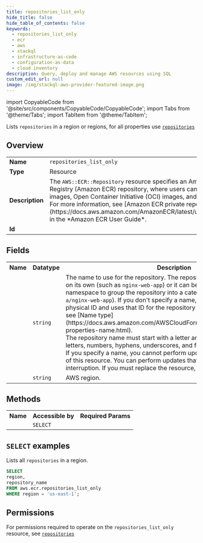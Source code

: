 ```yaml
---
title: repositories_list_only
hide_title: false
hide_table_of_contents: false
keywords:
  - repositories_list_only
  - ecr
  - aws
  - stackql
  - infrastructure-as-code
  - configuration-as-data
  - cloud inventory
description: Query, deploy and manage AWS resources using SQL
custom_edit_url: null
image: /img/stackql-aws-provider-featured-image.png
---
```


import CopyableCode from '@site/src/components/CopyableCode/CopyableCode';
import Tabs from '@theme/Tabs';
import TabItem from '@theme/TabItem';

Lists <code>repositories</code> in a region or regions, for all properties use <a href="/services/serviceName/repositories/"><code>repositories</code></a>

## Overview
<table>
<tbody>
<tr><td><b>Name</b></td><td><code>repositories_list_only</code></td></tr>
<tr><td><b>Type</b></td><td>Resource</td></tr>
<tr><td><b>Description</b></td><td>The <code>AWS::ECR::Repository</code> resource specifies an Amazon Elastic Container Registry (Amazon ECR) repository, where users can push and pull Docker images, Open Container Initiative (OCI) images, and OCI compatible artifacts. For more information, see &#91;Amazon ECR private repositories&#93;(https://docs.aws.amazon.com/AmazonECR/latest/userguide/Repositories.html) in the *Amazon ECR User Guide*.</td></tr>
<tr><td><b>Id</b></td><td><CopyableCode code="aws.ecr.repositories_list_only" /></td></tr>
</tbody>
</table>

## Fields
<table>
<tbody>
<tr><th>Name</th><th>Datatype</th><th>Description</th></tr><tr><td><CopyableCode code="repository_name" /></td><td><code>string</code></td><td>The name to use for the repository. The repository name may be specified on its own (such as <code>nginx-web-app</code>) or it can be prepended with a namespace to group the repository into a category (such as <code>project-a/nginx-web-app</code>). If you don't specify a name, CFNlong generates a unique physical ID and uses that ID for the repository name. For more information, see &#91;Name type&#93;(https://docs.aws.amazon.com/AWSCloudFormation/latest/UserGuide/aws-properties-name.html).<br />The repository name must start with a letter and can only contain lowercase letters, numbers, hyphens, underscores, and forward slashes.<br />If you specify a name, you cannot perform updates that require replacement of this resource. You can perform updates that require no or some interruption. If you must replace the resource, specify a new name.</td></tr>
<tr><td><CopyableCode code="region" /></td><td><code>string</code></td><td>AWS region.</td></tr>
</tbody>
</table>

## Methods

<table>
<tbody>
  <tr>
    <th>Name</th>
    <th>Accessible by</th>
    <th>Required Params</th>
  </tr>
  <tr>
    <td><CopyableCode code="list_resources" /></td>
    <td><code>SELECT</code></td>
    <td><CopyableCode code="region" /></td>
  </tr>
</tbody>
</table>

## `SELECT` examples
Lists all <code>repositories</code> in a region.
```sql
SELECT
region,
repository_name
FROM aws.ecr.repositories_list_only
WHERE region = 'us-east-1';
```


## Permissions

For permissions required to operate on the <code>repositories_list_only</code> resource, see <a href="/services/ecr/repositories/#permissions"><code>repositories</code></a>

